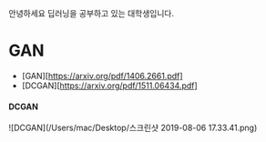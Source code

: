 안녕하세요 딥러닝을 공부하고 있는 대학생입니다.





# GAN

* [GAN][https://arxiv.org/pdf/1406.2661.pdf]
* [DCGAN][https://arxiv.org/pdf/1511.06434.pdf]



#### DCGAN

![DCGAN](/Users/mac/Desktop/스크린샷 2019-08-06 17.33.41.png)


